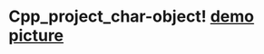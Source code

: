 # Cpp_project_char-object! [demo picture](https://user-images.githubusercontent.com/47515909/201255799-47b6b031-71c5-4c9c-96fa-818e9cfb4524.jpg)
